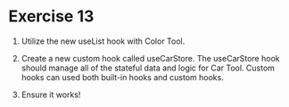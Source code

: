 # Exercise 13

1. Utilize the new useList hook with Color Tool.

2. Create a new custom hook called useCarStore. The useCarStore hook should manage all of the stateful data and logic for Car Tool. Custom hooks can used both built-in hooks and custom hooks.

3. Ensure it works!